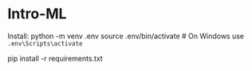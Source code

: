 # Intro-ML

Install:
python -m venv .env
source .env/bin/activate  # On Windows use `.env\Scripts\activate`

pip install -r requirements.txt